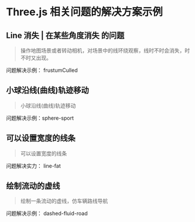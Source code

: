 # Three.js 相关问题的解决方案示例

## Line 消失 | 在某些角度消失 的问题

> 操作地图场景或者转动相机，对场景中的线环绕观察，线时不时会消失，时不时又出现。

问题解决示例： frustumCulled

## 小球沿线(曲线)轨迹移动

> 小球沿线(曲线)轨迹移动

问题解决示例：sphere-sport

## 可以设置宽度的线条

> 可以设置宽度的线条

问题解决实力： line-fat

## 绘制流动的虚线

> 绘制一条流动的虚线，仿车辆路线导航

问题解决示例： dashed-fluid-road
